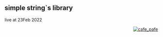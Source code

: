 ## simple string`s library

live at 23Feb 2022

<p align="right">
  <a href="https://github.com/mosi-sol" target="blank">
  <img src="https://img.shields.io/badge/23%20Feb-2022-blue?style=flat" alt="cafe_pafe" /></a>  
</p>
